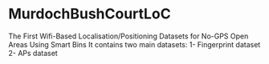 # MurdochBushCourtLoC
The First Wifi-Based Localisation/Positioning Datasets for No-GPS Open Areas Using Smart Bins
It contains two main datasets:
1- Fingerprint dataset
2- APs dataset
